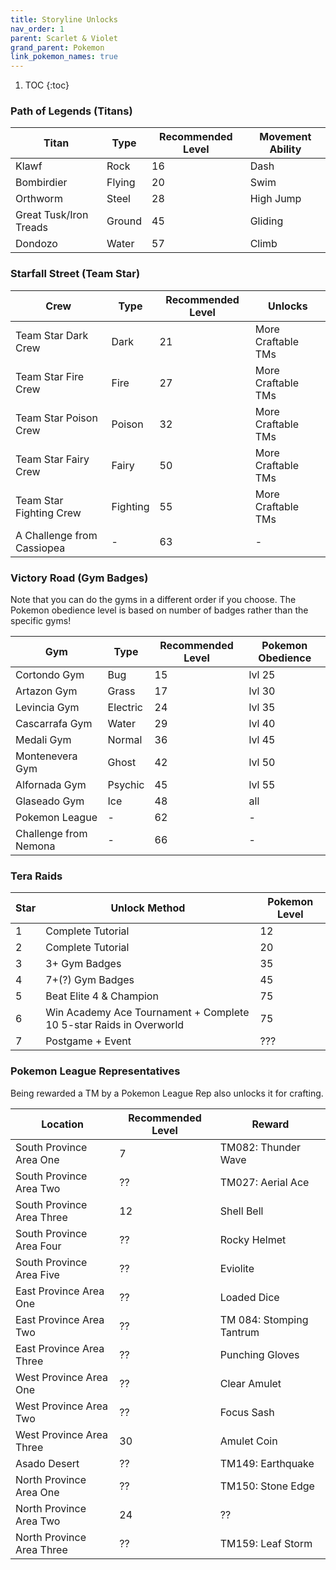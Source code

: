 ```yaml
---
title: Storyline Unlocks
nav_order: 1
parent: Scarlet & Violet
grand_parent: Pokemon
link_pokemon_names: true
---
```


1. TOC
{:toc}

### Path of Legends (Titans)

| Titan                  |Type    | Recommended Level |Movement Ability |
|------------------------|--------|-------------------|-----------------|
| Klawf                  | Rock   | 16                | Dash            |
| Bombirdier             | Flying | 20                | Swim            |
| Orthworm               | Steel  | 28                | High Jump       |
| Great Tusk/Iron Treads | Ground | 45                | Gliding         |
| Dondozo                | Water  | 57                | Climb           |

### Starfall Street (Team Star)

| Crew                       |Type      | Recommended Level | Unlocks            |
|----------------------------|----------|-------------------|--------------------|
| Team Star Dark Crew        | Dark     | 21                | More Craftable TMs |
| Team Star Fire Crew        | Fire     | 27                | More Craftable TMs |
| Team Star Poison Crew      | Poison   | 32                | More Craftable TMs |
| Team Star Fairy Crew       | Fairy    | 50                | More Craftable TMs |
| Team Star Fighting Crew    | Fighting | 55                | More Craftable TMs |
| A Challenge from Cassiopea | -        | 63                | -                  |

### Victory Road (Gym Badges)
Note that you can do the gyms in a different order if you choose. The Pokemon obedience level is based on number of badges rather than the specific gyms!

| Gym                   |Type      |Recommended Level|Pokemon Obedience|
|-----------------------|----------|-----------------|-----------------|
| Cortondo Gym          | Bug      | 15              | lvl 25 |
| Artazon Gym           | Grass    | 17              | lvl 30 |
| Levincia Gym          | Electric | 24              | lvl 35 |
| Cascarrafa Gym        | Water    | 29              | lvl 40 |
| Medali Gym            | Normal   | 36              | lvl 45 |
| Montenevera Gym       | Ghost    | 42              | lvl 50 |
| Alfornada Gym         | Psychic  | 45              | lvl 55 |
| Glaseado Gym          | Ice      | 48              | all |
| Pokemon League        | -        | 62              | - |
| Challenge from Nemona | -        | 66              | - |

### Tera Raids

| Star | Unlock Method           | Pokemon Level |
|------|-------------------------|---------------|
| 1    | Complete Tutorial       | 12            |
| 2    | Complete Tutorial       | 20            |
| 3    | 3+ Gym Badges           | 35            |
| 4    | 7+(?) Gym Badges        | 45            |
| 5    | Beat Elite 4 & Champion | 75            |
| 6    | Win Academy Ace Tournament + Complete 10 5-star Raids in Overworld | 75 |
| 7    | Postgame + Event        | ???           |

### Pokemon League Representatives
Being rewarded a TM by a Pokemon League Rep also unlocks it for crafting.

| Location                     | Recommended Level | Reward                   |
|------------------------------|-------------------|--------------------------|
| South Province Area One      | 7                 | TM082: Thunder Wave      |
| South Province Area Two      | ??                | TM027: Aerial Ace        |
| South Province Area Three    | 12                | Shell Bell               |
| South Province Area Four     | ??                | Rocky Helmet             |
| South Province Area Five     | ??                | Eviolite                 |
| East Province Area One       | ??                | Loaded Dice              |
| East Province Area Two       | ??                | TM 084: Stomping Tantrum |
| East Province Area Three     | ??                | Punching Gloves          |
| West Province Area One       | ??                | Clear Amulet             |
| West Province Area Two       | ??                | Focus Sash               |
| West Province Area Three     | 30                | Amulet Coin              |
| Asado Desert                 | ??                | TM149: Earthquake        |
| North Province Area One      | ??                | TM150: Stone Edge        |
| North Province Area Two      | 24                | ??                       |
| North Province Area Three    | ??                | TM159: Leaf Storm        |
